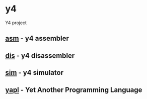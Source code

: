 # y4
Y4 project

## [asm](./asm) - y4 assembler

## [dis](./dis) - y4 disassembler

## [sim](./sim) - y4 simulator

## [yapl](./yapl) - Yet Another Programming Language

